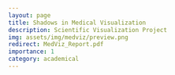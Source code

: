 ```yaml
---
layout: page
title: Shadows in Medical Visualization
description: Scientific Visualization Project
img: assets/img/medviz/preview.png
redirect: MedViz_Report.pdf
importance: 1
category: academical
---
```

